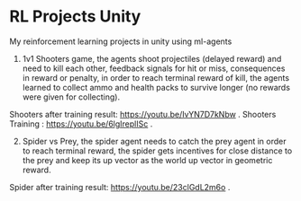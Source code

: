 # RL Projects Unity
My reinforcement learning projects in unity using ml-agents

1) 1v1 Shooters game, the agents shoot projectiles (delayed reward) and need to kill each other, feedback signals for hit or miss, consequences in reward or penalty, in order to reach terminal reward of kill, the agents learned to collect ammo and health packs to survive longer (no rewards were given for collecting).

Shooters after training result: https://youtu.be/IvYN7D7kNbw .
Shooters Training : https://youtu.be/6lgIreplISc .

2) Spider vs Prey, the spider agent needs to catch the prey agent in order to reach terminal reward, the spider gets incentives for close distance to the prey and keep its up vector as the world up vector in geometric reward.

Spider after training result: https://youtu.be/23clGdL2m6o .
